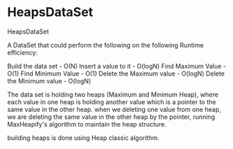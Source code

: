 # HeapsDataSet
HeapsDataSet

A DataSet that could perform the following on the following Runtime efficiency:

Build the data set - O(N)
Insert a value to it - O(logN)
Find Maximum Value - O(1)
Find Minimum Value - O(1)
Delete the Maximum value - O(logN)
Delete the Minimum value - O(logN)

The data set is holding two heaps (Maximum and Minimum Heap), where each value in one heap is holding another value which is a pointer to the same value in the other heap.
when we deleting one value from one heap, we are deleting the same value in the other heap by the pointer, running MaxHeapify's algorithm to maintain the heap structure.

building heaps is done using Heap classic algorithm.


